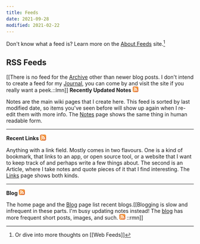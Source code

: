 ```yaml
---
title: Feeds
date: 2021-09-28
modified: 2021-02-22
---
```


Don't know what a feed is? Learn more on the [About Feeds](https://aboutfeeds.com/) site.[^webfeeds]

[^webfeeds]: Or dive into more thoughts on [[Web Feeds]]

## RSS Feeds
[[There is no feed for the <a href='/archive/'>Archive</a> other than newer blog posts. I don't intend to create a feed for my <a href='/journal/'>Journal</a>, you can come by and visit the site if you really want a peek.::lmn]]
**Recently Updated Notes** <a href="https://bmannconsulting.com/feed/notes.xml"><img src="../assets/orange-square.svg" style="height: 1.1em;" class="inline"></a>

Notes are the main wiki pages that I create here. This feed is sorted by last modified date, so items you've seen before will show up again when I re-edit them with more info. The [Notes](/notes/) page shows the same thing in human readable form.

---

**Recent Links** <a href="https://bmannconsulting.com/feed/links.xml"><img src="../assets/orange-square.svg" style="height: 1.1em;" class="inline"></a>

Anything with a link field. Mostly comes in two flavours. One is a kind of bookmark, that links to an app, or open source tool, or a website that I want to keep track of and perhaps write a few things about. The second is an Article, where I take notes and quote pieces of it that I find interesting. The [Links](/links/) page shows both kinds.

---

**Blog** <a href="https://bmannconsulting.com/feed/blog.xml"><img src="../assets/orange-square.svg" style="height: 1.1em;" class="inline"></a>

The home page and the [Blog](/blog/) page list recent blogs.[[Blogging is slow and infrequent in these parts. I'm busy updating notes instead! The <a href='https://blog.bmannconsulting.com'>blog</a> has more frequent short posts, images, and such. <a href="https://blog.bmannconsulting.com/feed.xml"><img src="../assets/orange-square.svg" style="height: 1.1em;" class="inline"></a> ::rmn]] 
